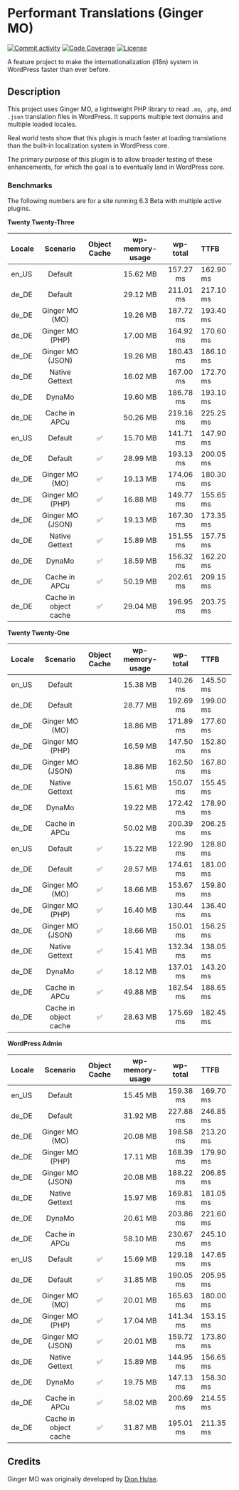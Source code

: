 # Performant Translations (Ginger MO)

[![Commit activity](https://img.shields.io/github/commit-activity/m/swissspidy/performant-translations)](https://github.com/swissspidy/performant-translations/pulse/monthly)
[![Code Coverage](https://codecov.io/gh/swissspidy/performant-translations/branch/main/graph/badge.svg)](https://codecov.io/gh/swissspidy/performant-translations)
[![License](https://img.shields.io/github/license/swissspidy/performant-translations)](https://github.com/swissspidy/performant-translations/blob/main/LICENSE)

A feature project to make the internationalization (i18n) system in WordPress faster than ever before.

## Description

This project uses Ginger MO, a lightweight PHP library to read `.mo`, `.php`, and `.json` translation files in WordPress.
It supports multiple text domains and multiple loaded locales.

Real world tests show that this plugin is much faster at loading translations than the built-in localization system in WordPress core.

The primary purpose of this plugin is to allow broader testing of these enhancements, for which the goal is to eventually land in WordPress core.

### Benchmarks

The following numbers are for a site running 6.3 Beta with multiple active plugins.

**Twenty Twenty-Three**

| Locale |       Scenario        | Object Cache | wp-memory-usage | wp-total  | TTFB      |
|:-------|:---------------------:|:------------:|:---------------:|:---------:|:----------|
| en_US  |        Default        |              |    15.62 MB     | 157.27 ms | 162.90 ms |
| de_DE  |        Default        |              |    29.12 MB     | 211.01 ms | 217.10 ms |
| de_DE  |    Ginger MO (MO)     |              |    19.26 MB     | 187.72 ms | 193.40 ms |
| de_DE  |    Ginger MO (PHP)    |              |    17.00 MB     | 164.92 ms | 170.60 ms |
| de_DE  |   Ginger MO (JSON)    |              |    19.26 MB     | 180.43 ms | 186.10 ms |
| de_DE  |    Native Gettext     |              |    16.02 MB     | 167.00 ms | 172.70 ms |
| de_DE  |        DynaMo         |              |    19.60 MB     | 186.78 ms | 193.10 ms |
| de_DE  |     Cache in APCu     |              |    50.26 MB     | 219.16 ms | 225.25 ms |
| en_US  |        Default        |      ✅       |    15.70 MB     | 141.71 ms | 147.90 ms |
| de_DE  |        Default        |      ✅       |    28.99 MB     | 193.13 ms | 200.05 ms |
| de_DE  |    Ginger MO (MO)     |      ✅       |    19.13 MB     | 174.06 ms | 180.30 ms |
| de_DE  |    Ginger MO (PHP)    |      ✅       |    16.88 MB     | 149.77 ms | 155.65 ms |
| de_DE  |   Ginger MO (JSON)    |      ✅       |    19.13 MB     | 167.30 ms | 173.35 ms |
| de_DE  |    Native Gettext     |      ✅       |    15.89 MB     | 151.55 ms | 157.75 ms |
| de_DE  |        DynaMo         |      ✅       |    18.59 MB     | 156.32 ms | 162.20 ms |
| de_DE  |     Cache in APCu     |      ✅       |    50.19 MB     | 202.61 ms | 209.15 ms |
| de_DE  | Cache in object cache |      ✅       |    29.04 MB     | 196.95 ms | 203.75 ms |

**Twenty Twenty-One**

| Locale |       Scenario        | Object Cache | wp-memory-usage | wp-total  | TTFB      |
|:-------|:---------------------:|:------------:|:---------------:|:---------:|:----------|
| en_US  |        Default        |              |    15.38 MB     | 140.26 ms | 145.50 ms |
| de_DE  |        Default        |              |    28.77 MB     | 192.69 ms | 199.00 ms |
| de_DE  |    Ginger MO (MO)     |              |    18.86 MB     | 171.89 ms | 177.60 ms |
| de_DE  |    Ginger MO (PHP)    |              |    16.59 MB     | 147.50 ms | 152.80 ms |
| de_DE  |   Ginger MO (JSON)    |              |    18.86 MB     | 162.50 ms | 167.80 ms |
| de_DE  |    Native Gettext     |              |    15.61 MB     | 150.07 ms | 155.45 ms |
| de_DE  |        DynaMo         |              |    19.22 MB     | 172.42 ms | 178.90 ms |
| de_DE  |     Cache in APCu     |              |    50.02 MB     | 200.39 ms | 206.25 ms |
| en_US  |        Default        |      ✅       |    15.22 MB     | 122.90 ms | 128.80 ms |
| de_DE  |        Default        |      ✅       |    28.57 MB     | 174.61 ms | 181.00 ms |
| de_DE  |    Ginger MO (MO)     |      ✅       |    18.66 MB     | 153.67 ms | 159.80 ms |
| de_DE  |    Ginger MO (PHP)    |      ✅       |    16.40 MB     | 130.44 ms | 136.40 ms |
| de_DE  |   Ginger MO (JSON)    |      ✅       |    18.66 MB     | 150.01 ms | 156.25 ms |
| de_DE  |    Native Gettext     |      ✅       |    15.41 MB     | 132.34 ms | 138.05 ms |
| de_DE  |        DynaMo         |      ✅       |    18.12 MB     | 137.01 ms | 143.20 ms |
| de_DE  |     Cache in APCu     |      ✅       |    49.88 MB     | 182.54 ms | 188.65 ms |
| de_DE  | Cache in object cache |      ✅       |    28.63 MB     | 175.69 ms | 182.45 ms |

**WordPress Admin**

| Locale |       Scenario        | Object Cache | wp-memory-usage | wp-total  | TTFB      |
|:-------|:---------------------:|:------------:|:---------------:|:---------:|:----------|
| en_US  |        Default        |              |    15.45 MB     | 159.38 ms | 169.70 ms |
| de_DE  |        Default        |              |    31.92 MB     | 227.88 ms | 246.85 ms |
| de_DE  |    Ginger MO (MO)     |              |    20.08 MB     | 198.58 ms | 213.20 ms |
| de_DE  |    Ginger MO (PHP)    |              |    17.11 MB     | 168.39 ms | 179.90 ms |
| de_DE  |   Ginger MO (JSON)    |              |    20.08 MB     | 188.22 ms | 206.85 ms |
| de_DE  |    Native Gettext     |              |    15.97 MB     | 169.81 ms | 181.05 ms |
| de_DE  |        DynaMo         |              |    20.61 MB     | 203.86 ms | 221.60 ms |
| de_DE  |     Cache in APCu     |              |    58.10 MB     | 230.67 ms | 245.10 ms |
| en_US  |        Default        |      ✅       |    15.69 MB     | 129.18 ms | 147.65 ms |
| de_DE  |        Default        |      ✅       |    31.85 MB     | 190.05 ms | 205.95 ms |
| de_DE  |    Ginger MO (MO)     |      ✅       |    20.01 MB     | 165.63 ms | 180.00 ms |
| de_DE  |    Ginger MO (PHP)    |      ✅       |    17.04 MB     | 141.34 ms | 153.15 ms |
| de_DE  |   Ginger MO (JSON)    |      ✅       |    20.01 MB     | 159.72 ms | 173.80 ms |
| de_DE  |    Native Gettext     |      ✅       |    15.89 MB     | 144.95 ms | 156.65 ms |
| de_DE  |        DynaMo         |      ✅       |    19.75 MB     | 147.13 ms | 158.30 ms |
| de_DE  |     Cache in APCu     |      ✅       |    58.02 MB     | 200.69 ms | 214.55 ms |
| de_DE  | Cache in object cache |      ✅       |    31.87 MB     | 195.01 ms | 211.35 ms |

## Credits

Ginger MO was originally developed by [Dion Hulse](https://github.com/dd32/ginger-mo).
